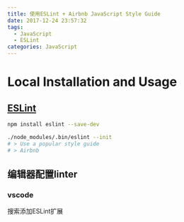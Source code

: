 ```yaml
---
title: 使用ESLint + Airbnb JavaScript Style Guide
date: 2017-12-24 23:57:32
tags:
  - JavaScript
  - ESLint
categories: JavaScript
---
```

# Local Installation and Usage

## [ESLint](https://eslint.org)

```bash
npm install eslint --save-dev

./node_modules/.bin/eslint --init
# > Use a popular style guide
# > Airbnb
```

<!-- more -->

## 编辑器配置linter

### vscode

搜索添加ESLint扩展
